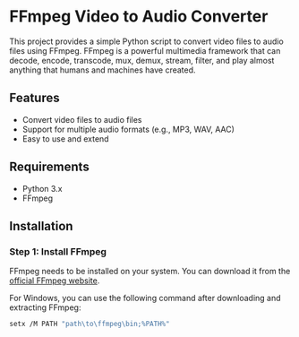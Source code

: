 # FFmpeg Video to Audio Converter

This project provides a simple Python script to convert video files to audio files using FFmpeg. FFmpeg is a powerful multimedia framework that can decode, encode, transcode, mux, demux, stream, filter, and play almost anything that humans and machines have created.

## Features

- Convert video files to audio files
- Support for multiple audio formats (e.g., MP3, WAV, AAC)
- Easy to use and extend

## Requirements

- Python 3.x
- FFmpeg

## Installation

### Step 1: Install FFmpeg

FFmpeg needs to be installed on your system. You can download it from the [official FFmpeg website](https://ffmpeg.org/download.html).

For Windows, you can use the following command after downloading and extracting FFmpeg:

```sh
setx /M PATH "path\to\ffmpeg\bin;%PATH%"
